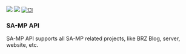 <a href="https://codeclimate.com/github/brazucas/samp-api-aws/maintainability"><img src="https://api.codeclimate.com/v1/badges/3b94d1a6947b6434d181/maintainability" /></a> <a href="https://codeclimate.com/github/brazucas/samp-api-aws/test_coverage"><img src="https://api.codeclimate.com/v1/badges/3b94d1a6947b6434d181/test_coverage" /></a> [![CI](https://github.com/brazucas/samp-api-aws/actions/workflows/ci.yml/badge.svg)](https://github.com/brazucas/samp-api-aws/actions/workflows/ci.yml)

### SA-MP API

SA-MP API supports all SA-MP related projects, like BRZ Blog, server, website, etc.